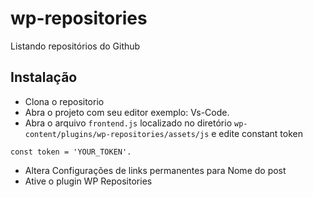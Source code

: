 # wp-repositories
Listando repositórios do Github

## Instalação

- Clona o repositorio
- Abra o projeto com seu editor exemplo: Vs-Code.
- Abra o arquivo `frontend.js` localizado no diretório `wp-content/plugins/wp-repositories/assets/js` e edite constant token
```
const token = 'YOUR_TOKEN'.
```
- Altera Configurações de links permanentes para Nome do post
- Ative o plugin WP Repositories
